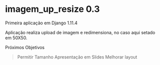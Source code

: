 # imagem_up_resize 0.3

Primeira aplicação em Django 1.11.4

Aplicação realiza upload de imagem e redimensiona, no caso aqui setado em 50X50.

Próximos Objetivos
>Permitir Tamanho
>Apresentação em Slides
>Melhorar layout
